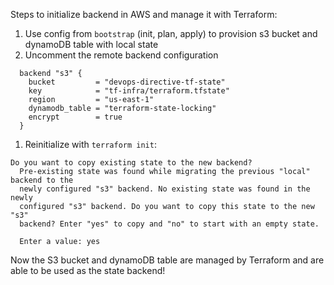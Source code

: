 Steps to initialize backend in AWS and manage it with Terraform:

1) Use config from `bootstrap` (init, plan, apply) to provision s3 bucket and dynamoDB table with local state
2) Uncomment the remote backend configuration
```
  backend "s3" {
    bucket         = "devops-directive-tf-state"
    key            = "tf-infra/terraform.tfstate"
    region         = "us-east-1"
    dynamodb_table = "terraform-state-locking"
    encrypt        = true
  }
```

1) Reinitialize with `terraform init`:

```
Do you want to copy existing state to the new backend?
  Pre-existing state was found while migrating the previous "local" backend to the
  newly configured "s3" backend. No existing state was found in the newly
  configured "s3" backend. Do you want to copy this state to the new "s3"
  backend? Enter "yes" to copy and "no" to start with an empty state.

  Enter a value: yes 
```

Now the S3 bucket and dynamoDB table are managed by Terraform and are able to be used as the state backend!